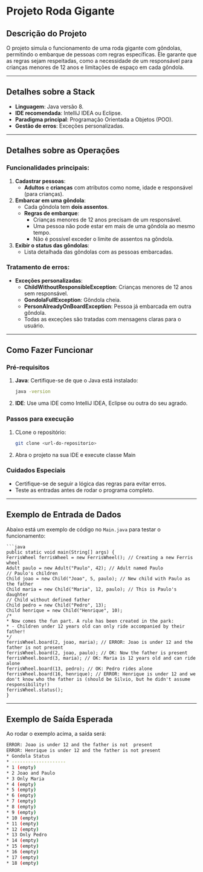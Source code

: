 # **Projeto Roda Gigante**

## **Descrição do Projeto**
O projeto simula o funcionamento de uma roda gigante com gôndolas, permitindo o embarque de pessoas com regras específicas. Ele garante que as regras sejam respeitadas, como a necessidade de um responsável para crianças menores de 12 anos e limitações de espaço em cada gôndola.

---

## **Detalhes sobre a Stack**

- **Linguagem**: Java versão 8.
- **IDE recomendada**: IntelliJ IDEA ou Eclipse.
- **Paradigma principal**: Programação Orientada a Objetos (POO).
- **Gestão de erros**: Exceções personalizadas.

---

## **Detalhes sobre as Operações**

### Funcionalidades principais:
1. **Cadastrar pessoas**:
    - **Adultos** e **crianças** com atributos como nome, idade e responsável (para crianças).
2. **Embarcar em uma gôndola**:
    - Cada gôndola tem **dois assentos**.
    - **Regras de embarque**:
        - Crianças menores de 12 anos precisam de um responsável.
        - Uma pessoa não pode estar em mais de uma gôndola ao mesmo tempo.
        - Não é possível exceder o limite de assentos na gôndola.
3. **Exibir o status das gôndolas**:
    - Lista detalhada das gôndolas com as pessoas embarcadas.

### Tratamento de erros:
- **Exceções personalizadas**:
    - **ChildWithoutResponsibleException**: Crianças menores de 12 anos sem responsável.
    - **GondolaFullException**: Gôndola cheia.
    - **PersonAlreadyOnBoardException**: Pessoa já embarcada em outra gôndola.
    - Todas as exceções são tratadas com mensagens claras para o usuário.

---

## **Como Fazer Funcionar**

### **Pré-requisitos**
1. **Java**: Certifique-se de que o Java está instalado:
   ```bash
   java -version
2. **IDE**: Use uma IDE como IntelliJ IDEA, Eclipse ou outra do seu agrado.

### **Passos para execução**
1. CLone o repositório:
    ```bash
    git clone <url-do-repositorio>
2. Abra o projeto na sua IDE e execute classe Main

### **Cuidados Especiais**
- Certifique-se de seguir a lógica das regras para evitar erros.
- Teste as entradas antes de rodar o programa completo.

---
## **Exemplo de Entrada de Dados**
Abaixo está um exemplo de código no `Main.java` para testar o funcionamento:

    ```java
    public static void main(String[] args) { 
	FerrisWheel ferrisWheel = new FerrisWheel(); // Creating a new Ferris wheel 
	Adult paulo = new Adult("Paulo", 42); // Adult named Paulo 
	// Paulo's children 
	Child joao = new Child("Joao", 5, paulo); // New child with Paulo as the father 
	Child maria = new Child("Maria", 12, paulo); // This is Paulo's daughter 
	// Child without defined father 
	Child pedro = new Child("Pedro", 13); 
	Child henrique = new Child("Henrique", 10); 
	/* 
	* Now comes the fun part. A rule has been created in the park: 
	* - Children under 12 years old can only ride accompanied by their father! 
	*/ 
	ferrisWheel.board(2, joao, maria); // ERROR: Joao is under 12 and the father is not present 
	ferrisWheel.board(2, joao, paulo); // OK: Now the father is present 
	ferrisWheel.board(3, maria); // OK: Maria is 12 years old and can ride alone 
	ferrisWheel.board(13, pedro); // OK: Pedro rides alone 
	ferrisWheel.board(16, henrique); // ERROR: Henrique is under 12 and we don't know who the father is (should be Silvio, but he didn't assume responsibility!) 
	ferrisWheel.status();
    }

---
## **Exemplo de Saída Esperada**
Ao rodar o exemplo acima, a saída será:
   ```bash
   ERROR: Joao is under 12 and the father is not  present
ERROR: Henrique is under 12 and the father is not present
* Gondola Status
* --------------------
* 1 (empty)
* 2 Joao and Paulo
* 3 Only Maria
* 4 (empty)
* 5 (empty)
* 6 (empty)
* 7 (empty)
* 8 (empty)
* 9 (empty)
* 10 (empty)
* 11 (empty)
* 12 (empty)
* 13 Only Pedro
* 14 (empty)
* 15 (empty)
* 16 (empty)
* 17 (empty)
* 18 (empty)

